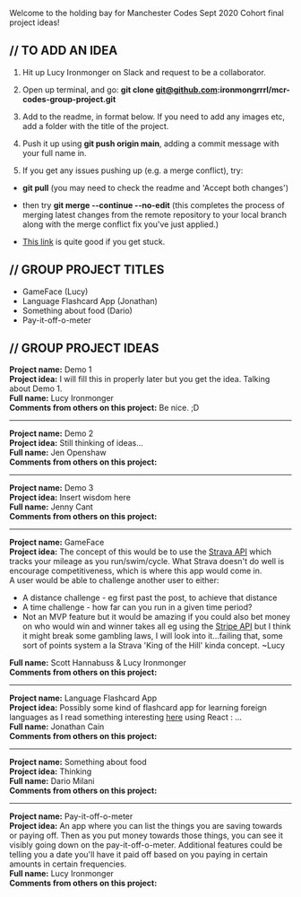 Welcome to the holding bay for Manchester Codes Sept 2020 Cohort final project ideas! 

## // TO ADD AN IDEA ##
1. Hit up Lucy Ironmonger on Slack and request to be a collaborator.

2. Open up terminal, and go: **git clone git@github.com:ironmongrrrl/mcr-codes-group-project.git**

3. Add to the readme, in format below. If you need to add any images etc, add a folder with the title of the project.

4. Push it up using **git push origin main**, adding a commit message with your full name in.

5. If you get any issues pushing up (e.g. a merge conflict), try:

- **git pull** (you may need to check the readme and 'Accept both changes')

- then try **git merge --continue --no-edit** (this completes the process of merging latest changes from the remote repository to your local branch along with the merge conflict fix you've just applied.)

- <a href="https://www.manchestercodes.com/platform/module/programming-foundations/git-intro">This link</a> is quite good if you get stuck.


## // GROUP PROJECT TITLES ##

- GameFace (Lucy)
- Language Flashcard App (Jonathan)
- Something about food (Dario)
- Pay-it-off-o-meter

## // GROUP PROJECT IDEAS ##

**Project name:** Demo 1<br> 
**Project idea:** I will fill this in properly later but you get the idea. Talking about Demo 1.<br>
**Full name:** Lucy Ironmonger<br>
**Comments from others on this project:** Be nice. ;D<br>

*** 

**Project name:** Demo 2<br> 
**Project idea:** Still thinking of ideas...<br>
**Full name:** Jen Openshaw<br>
**Comments from others on this project:** <br>

*** 

**Project name:** Demo 3<br> 
**Project idea:** Insert wisdom here<br>
**Full name:** Jenny Cant<br>
**Comments from others on this project:** <br>

*** 

**Project name:** GameFace<br> 
**Project idea:** The concept of this would be to use the [Strava API](https://developers.strava.com) which tracks your mileage as you run/swim/cycle. What Strava doesn't do well is encourage competitiveness, which is where this app would come in. <br>A user would be able to challenge another user to either:<br>
- A distance challenge - eg first past the post, to achieve that distance
- A time challenge - how far can you run in a given time period?
- Not an MVP feature but it would be amazing if you could also bet money on who would win and winner takes all eg using the [Stripe API](https://stripe.com/docs/api) but I think it might break some gambling laws, I will look into it...failing that, some sort of points system a la Strava 'King of the Hill' kinda concept. ~Lucy<br>

**Full name:** Scott Hannabuss & Lucy Ironmonger<br>
**Comments from others on this project:** <br>

***

**Project name:** Language Flashcard App<br> 
**Project idea:** Possibly some kind of flashcard app for learning foreign languages as I read something interesting [here](https://medium.com/swlh/how-i-built-a-language-learning-app-with-react-native-8c4f09500783) using React : ... <br>
**Full name:** Jonathan Cain<br>
**Comments from others on this project:** <br>

****


**Project name:** Something about food <br> 
**Project idea:** Thinking<br>
**Full name:** Dario Milani<br>
**Comments from others on this project:** <br>

***


**Project name:** Pay-it-off-o-meter<br> 
**Project idea:** An app where you can list the things you are saving towards or paying off. Then as you put money towards those things, you can see it visibly going down on the pay-it-off-o-meter. Additional features could be telling you a date you'll have it paid off based on you paying in certain amounts in certain frequencies. <br>
**Full name:** Lucy Ironmonger<br>
**Comments from others on this project:** <br>

